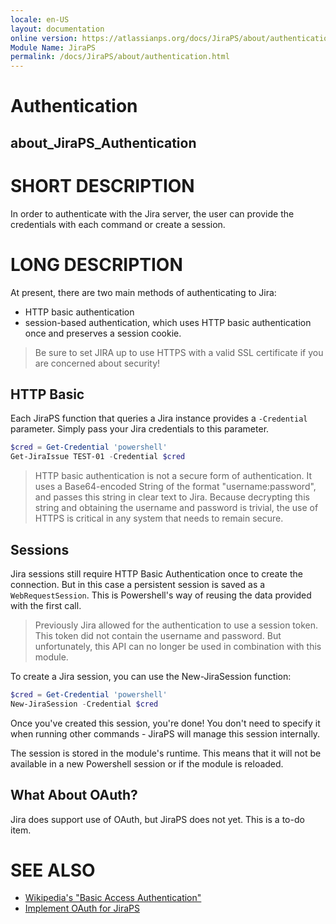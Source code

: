 ```yaml
---
locale: en-US
layout: documentation
online version: https://atlassianps.org/docs/JiraPS/about/authentication.html
Module Name: JiraPS
permalink: /docs/JiraPS/about/authentication.html
---
```

# Authentication

## about_JiraPS_Authentication

# SHORT DESCRIPTION

In order to authenticate with the Jira server, the user can provide the credentials with each command or create a session.

# LONG DESCRIPTION

At present, there are two main methods of authenticating to Jira:

* HTTP basic authentication
* session-based authentication, which uses HTTP basic authentication once and preserves a session cookie.

> Be sure to set JIRA up to use HTTPS with a valid SSL certificate if you are concerned about security!

## HTTP Basic

Each JiraPS function that queries a Jira instance provides a `-Credential` parameter. Simply pass your Jira credentials to this parameter.

```powershell
$cred = Get-Credential 'powershell'
Get-JiraIssue TEST-01 -Credential $cred
```

> HTTP basic authentication is not a secure form of authentication. It uses a Base64-encoded String of the format "username:password", and passes this string in clear text to Jira. Because decrypting this string and obtaining the username and password is trivial, the use of HTTPS is critical in any system that needs to remain secure.

## Sessions

Jira sessions still require HTTP Basic Authentication once to create the connection.
But in this case a persistent session is saved as a `WebRequestSession`. This is Powershell's way of reusing the data provided with the first call.

> Previously Jira allowed for the authentication to use a session token. This token did not contain the username and password.
> But unfortunately, this API can no longer be used in combination with this module.

To create a Jira session, you can use the New-JiraSession function:

```powershell
$cred = Get-Credential 'powershell'
New-JiraSession -Credential $cred
```

Once you've created this session, you're done! You don't need to specify it when running other commands - JiraPS will manage this session internally.

The session is stored in the module's runtime.
This means that it will not be available in a new Powershell session or if the module is reloaded.

## What About OAuth?

Jira does support use of OAuth, but JiraPS does not yet.
This is a to-do item.

# SEE ALSO

- [Wikipedia's "Basic Access Authentication"](https://en.wikipedia.org/wiki/Basic_access_authentication)
- [Implement OAuth for JiraPS](https://github.com/AtlassianPS/JiraPS/issues/101)
